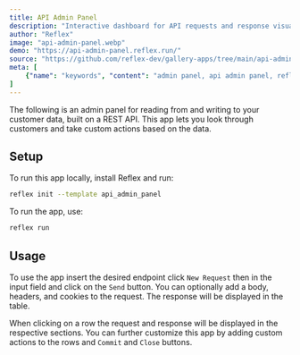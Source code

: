 ```yaml
---
title: API Admin Panel
description: "Interactive dashboard for API requests and response visualization"
author: "Reflex"
image: "api-admin-panel.webp"
demo: "https://api-admin-panel.reflex.run/"
source: "https://github.com/reflex-dev/gallery-apps/tree/main/api-admin-panel"
meta: [
    {"name": "keywords", "content": "admin panel, api admin panel, reflex admin panel"},
]
---
```


The following is an admin panel for reading from and writing to your customer data, built on a REST API. This app lets you look through customers and take custom actions based on the data.

## Setup

To run this app locally, install Reflex and run:

```bash
reflex init --template api_admin_panel
```

To run the app, use:

```bash
reflex run
```

## Usage

To use the app insert the desired endpoint click `New Request` then in the input field and click on the `Send` button. You can optionally add a body, headers, and cookies to the request. The response will be displayed in the table.

When clicking on a row the request and response will be displayed in the respective sections. You can further customize this app by adding custom actions to the rows and `Commit` and `Close` buttons.